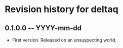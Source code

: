 # Revision history for deltaq

## 0.1.0.0 -- YYYY-mm-dd

* First version. Released on an unsuspecting world.
